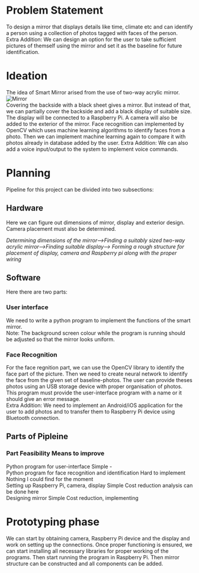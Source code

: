 # Problem Statement
To design a mirror that displays details like time, climate etc and can identify a person using a collection of photos tagged with faces of the person.  
Extra Addition: We can design an option for the user to take sufficient pictures of themself using the mirror and set it as the baseline for future identification.  
# Ideation
The idea of Smart Mirror arised from the use of two-way acrylic mirror.  
![Mirror](https://user-images.githubusercontent.com/84671311/121374740-c63d9c00-c95d-11eb-9885-79f27ad6f3ed.gif)  
Covering the backside with a black sheet gives a mirror. But instead of that, we can partially cover the backside and add a black display of suitable size. The display will be connected to a Raspberry Pi. A camera will also be added to the exterior of the mirror. Face recognition can implemented by OpenCV which uses machine learning algorithms to identify faces from a photo. Then we can implement machine learning again to compare it with photos already in database added by the user.
Extra Addition: We can also add a voice input/output to the system to implement voice commands.

# Planning
Pipeline for this project can be divided into two subsections:

## Hardware
Here we can figure out dimensions of mirror, display and exterior design. Camera placement must also be determined.  

*Determining dimensions of the mirror-->Finding a suitably sized two-way acrylic mirror-->Finding suitable display--> Forming a rough structure for placement of display, camera and Raspberry pi along with the proper wiring*

## Software
Here there are two parts:

### User interface
We need to write a python program to implement the functions of the smart mirror.     
Note: The background screen colour while the program is running should be adjusted so that the mirror looks uniform.

### Face Recognition
For the face regnition part, we can use the OpenCV library to identify the face part of the picture. Then we need to create neural network to identify the face from the given set of baseline-photos. The user can provide theses photos using an USB storage device with proper organisation of photos. This program must provide the user-interface program with a name or it should give an error message.  
Extra Addition: We need to implement an Android/iOS application for the user to add photos and to transfer them to Raspberry Pi device using Bluetooth connection.
## Parts of Pipleine
### Part                                                        Feasibility                                     Means to improve  
Python program for user-interface                            Simple                                          -  
Python program for face recognition and identification       Hard to implement                               Nothing I could find for the moment  
Setting up Raspberry Pi, camera, display                     Simple                                          Cost reduction analysis can be done here  
Designing mirror                                             Simple                                          Cost reduction, implementing  

# Prototyping phase
We can start by obtaining camera, Raspberry Pi device and the display and work on setting up the connections. Once proper functioning is ensured, we can start installing all necessary libraries for proper working of the programs. Then start running the program in Raspberry Pi. Then mirror structure can be constructed and all components can be added.  


